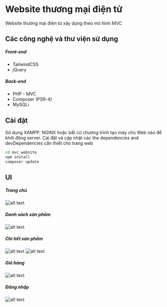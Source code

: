 # Website thương mại điện tử

Website thương mại điện tử xây dựng theo mô hình MVC

## Các công nghệ và thư viện sử dụng
##### Front-end
- TailwindCSS
- jQuery

##### Back-end
- PHP - MVC
- Composer (PSR-4)
- MySQLi


## Cài đặt
Sử dụng XAMPP, NGINX hoặc bất cứ chương trình tạo máy chủ Web nào để khởi động server.
Cài đặt và cập nhật các the dependencies and devDependencies cần thiết cho trang web

```sh
cd mvc_website
npm install
composer update
```

## UI
##### Trang chủ
![alt text](https://user-images.githubusercontent.com/56465478/165138441-f4001c8a-2c47-4097-878b-235e317679f5.png)
##### Danh sách sản phẩm
![alt text](https://user-images.githubusercontent.com/56465478/165138452-23b003ca-174b-4d27-840e-10391e1e903b.png)
##### Chi tiết sản phẩm
![alt text](https://user-images.githubusercontent.com/56465478/165138464-81b84907-e50c-4a5b-a123-cac484fac8d6.png)
![alt text](https://user-images.githubusercontent.com/56465478/165138468-f5db0440-3fd3-4eba-b74c-75c6d242a410.png)
##### Giỏ hàng
![alt text](https://user-images.githubusercontent.com/56465478/165138474-45fc381d-3ebe-4c7f-90b1-e65b68c10c50.png)
##### Đăng nhập
![alt text](https://user-images.githubusercontent.com/56465478/165138483-dff725e6-c756-4c52-a3fd-a8d7d35cf3a5.png)
